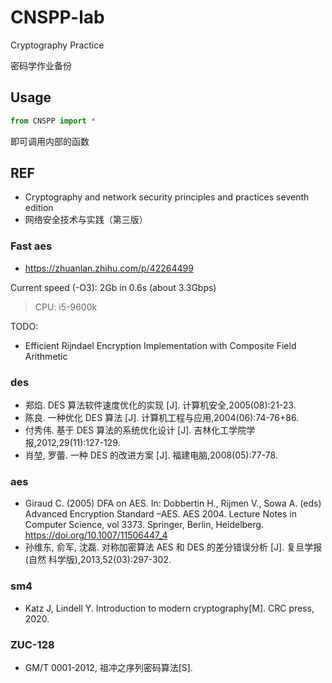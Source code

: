 # CNSPP-lab
Cryptography Practice

密码学作业备份

## Usage

```python
from CNSPP import *
```

即可调用内部的函数

## REF

- Cryptography and network security principles and practices seventh edition
- 网络安全技术与实践（第三版）

### Fast aes

- https://zhuanlan.zhihu.com/p/42264499

Current speed (-O3): 2Gb in 0.6s (about 3.3Gbps)

> CPU: i5-9600k

TODO:

- Efficient Rijndael Encryption Implementation with Composite Field Arithmetic

### des

- 郑焰. DES 算法软件速度优化的实现 [J]. 计算机安全,2005(08):21-23.
- 陈良. 一种优化 DES 算法 [J]. 计算机工程与应用,2004(06):74-76+86.
- 付秀伟. 基于 DES 算法的系统优化设计 [J]. 吉林化工学院学报,2012,29(11):127-129.
- 肖堃, 罗蕾. 一种 DES 的改进方案 [J]. 福建电脑,2008(05):77-78.

### aes

- Giraud C. (2005) DFA on AES. In: Dobbertin H., Rijmen V., Sowa A. (eds) Advanced Encryption Standard –AES. AES 2004. Lecture Notes in Computer Science, vol 3373. Springer, Berlin, Heidelberg. https://doi.org/10.1007/11506447_4
- 孙维东, 俞军, 沈磊. 对称加密算法 AES 和 DES 的差分错误分析 [J]. 复旦学报 (自然
科学版),2013,52(03):297-302.

### sm4

- Katz J, Lindell Y. Introduction to modern cryptography[M]. CRC press, 2020.

### ZUC-128

- GM/T 0001-2012, 祖冲之序列密码算法[S].


